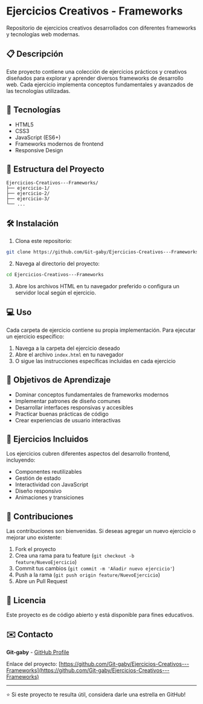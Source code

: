 # Ejercicios Creativos - Frameworks

Repositorio de ejercicios creativos desarrollados con diferentes frameworks y tecnologías web modernas.

## 📋 Descripción

Este proyecto contiene una colección de ejercicios prácticos y creativos diseñados para explorar y aprender diversos frameworks de desarrollo web. Cada ejercicio implementa conceptos fundamentales y avanzados de las tecnologías utilizadas.

## 🚀 Tecnologías

- HTML5
- CSS3
- JavaScript (ES6+)
- Frameworks modernos de frontend
- Responsive Design

## 📁 Estructura del Proyecto
```
Ejercicios-Creativos---Frameworks/
├── ejercicio-1/
├── ejercicio-2/
├── ejercicio-3/
└── ...
```

## 🛠️ Instalación

1. Clona este repositorio:
```bash
git clone https://github.com/Git-gaby/Ejercicios-Creativos---Frameworks.git
```

2. Navega al directorio del proyecto:
```bash
cd Ejercicios-Creativos---Frameworks
```

3. Abre los archivos HTML en tu navegador preferido o configura un servidor local según el ejercicio.

## 💻 Uso

Cada carpeta de ejercicio contiene su propia implementación. Para ejecutar un ejercicio específico:

1. Navega a la carpeta del ejercicio deseado
2. Abre el archivo `index.html` en tu navegador
3. O sigue las instrucciones específicas incluidas en cada ejercicio

## 🎯 Objetivos de Aprendizaje

- Dominar conceptos fundamentales de frameworks modernos
- Implementar patrones de diseño comunes
- Desarrollar interfaces responsivas y accesibles
- Practicar buenas prácticas de código
- Crear experiencias de usuario interactivas

## 📝 Ejercicios Incluidos

Los ejercicios cubren diferentes aspectos del desarrollo frontend, incluyendo:
- Componentes reutilizables
- Gestión de estado
- Interactividad con JavaScript
- Diseño responsivo
- Animaciones y transiciones

## 🤝 Contribuciones

Las contribuciones son bienvenidas. Si deseas agregar un nuevo ejercicio o mejorar uno existente:

1. Fork el proyecto
2. Crea una rama para tu feature (`git checkout -b feature/NuevoEjercicio`)
3. Commit tus cambios (`git commit -m 'Añadir nuevo ejercicio'`)
4. Push a la rama (`git push origin feature/NuevoEjercicio`)
5. Abre un Pull Request

## 📄 Licencia

Este proyecto es de código abierto y está disponible para fines educativos.

## ✉️ Contacto

**Git-gaby** - [GitHub Profile](https://github.com/Git-gaby)

Enlace del proyecto: [https://github.com/Git-gaby/Ejercicios-Creativos---Frameworks](https://github.com/Git-gaby/Ejercicios-Creativos---Frameworks)

---

⭐ Si este proyecto te resulta útil, considera darle una estrella en GitHub!
